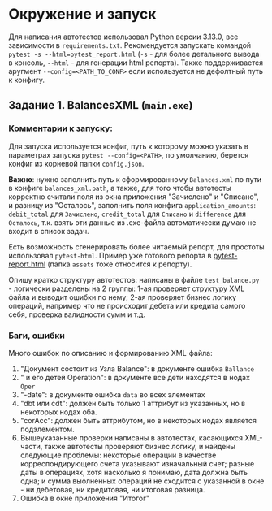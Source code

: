 # Окружение и запуск

Для написания автотестов использовал Python версии 3.13.0, все зависимости в `requirements.txt`. Рекомендуется запускать командой `pytest -s --html=pytest_report.html` (`-s` - для более детального вывода в консоль, `--html` - для генерации html репорта). Также поддерживается аругмент `--config=<PATH_TO_CONF>` если используется не дефолтный путь к конфигу.

## Задание 1. BalancesXML (`main.exe`)
### Комментарии к запуску:
Для запуска используется конфиг, путь к которому можно указать в параметрах запуска `pytest --config=<PATH>`, по умолчанию, берется конфиг из корневой папки `config.json`.

**Важно**: нужно заполнить путь к сформированному `Balances.xml` по пути в конфиге `balances_xml.path`, а также, для того чтобы автотесты корректно считали поля из окна приложения "Зачислено" и "Списано", и разницу из "Осталось", заполнить поля конфига `application_amounts`: `debit_total` для `Зачислено`, `credit_total` для `Списано` и `difference` для `Осталось`, т.к. взять эти данные из .exe-файла автоматически думаю не входит в список задач.

Есть возможность сгенерировать более читаемый репорт, для простоты использовал `pytest-html`. Пример уже готового репорта в [pytest-report.html](https://github.com/LicBoy/CBR_test_task/blob/main/pytest_report.html) (папка `assets` тоже относится к репорту).

Опишу кратко структуру автотестов: написаны в файле `test_balance.py` - логически разделены на 2 группы: 1-ая проверяет структуру XML файла и выводит ошибки по нему; 2-ая проверяет бизнес логику операций, например что не происходит дебета или кредита самого себя, проверка валидности сумм и т.д.

### Баги, ошибки
Много ошибок по описанию и формированию XML-файла:
1. "Документ состоит из Узла Balance": в документе ошибка `Ballance`
2. " и его детей Operation": в документе все дети находятся в нодах `Oper`
3. "-date": в документе ошибка `data` во всех элементах
4. "dbt или cdt": должен быть только 1 аттрибут из указанных, но в некоторых нодах оба.
5. "corAcc": должен быть аттрибутом, но в некоторых нодах является подэлементом.
6. Вышеуказанные проверки написаны в автотестах, касающихся XML-части, также автотесты проверяют бизнес логику, и найдены следующие проблемы: некоторые операции в качестве корреспондирующего счета указывают изначальный счет; разные даты в операциях, хотя насколько я понимаю, дата должна быть одна; и сумма выолненных операций не сходится с указанной в окне - ни дебетовая, ни кредитовая, ни итоговая разница.
7. Ошибка в окне приложения "Итогог"
